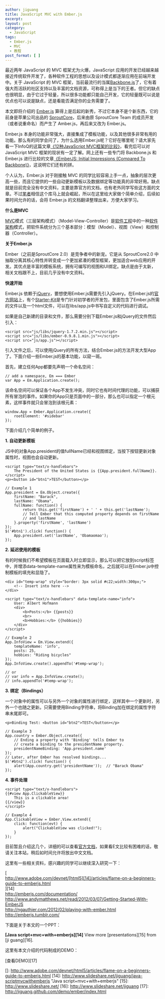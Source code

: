 ```yaml
---
author: jiguang
title: JavaScript MVC with Ember.js
excerpt:
layout: post
category:
  - JavaScript
tags:
  - Ember.js
  - MVC
  - 教程
post_format: [ ]
---
```

最近两年 JavaScript 的 MVC 框架尤为火爆，JavaScript 应用的开发已经越来越接近传统软件开发了，各种软件工程的思想以及设计模式都逐渐应用在前端开发中。关于 JavaScript 的 MVC 框架，当前最流行的当属[Backbone.js][1]了，它有着强大而活跃的社区支持以及丰富的文档资源，可称得上是当下的王者。但它的缺点也很明显，由于它过于轻量，所以很多功能都只能自己开发，它的轻量既可以说是优点也可以说是缺点，还是看能否满足你的业务需要了。

本文即将介绍的 [Ember.js][2] 算得上是后起的新秀，不过它本身不是个新东西，它的前身是苹果公司出品的 [SproutCore][3]，后来由原 SproutCore Team 的成员开发（或者说重命名）而产生了 Amber.js，再后来又改为 Ember.js。

Ember.js 本身的功能非常强大，直接集成了模板功能，以及其他很多非常有用的功能。那么有的同学会问了，为什么选用Ember.js呢？它好在哪里呢？请大家先看一下InfoQ的这篇文章[《12种JavaScript MVC框架的比较》][4]，看完后可以对 JavaScript MVC 框架的现状有一定了解。网上还有一些专门将 Backbone.js 和 Ember.js 进行比较的文章[《EmberJS: Initial Impressions (Compared To Backbone)》][5]，这说明它们还有的拼。

个人认为，Ember.js 对于刚接触 MVC 的同学比较容易上手一点，抽象的层次更高一些，而且它提供的一些自动更新模板以及数据绑定等功能真的非常好用。缺点就是目前完全没有中文资料，主要是靠官方的文档，也有老外同学写些这方面的文章。不过[笔者][6]相信这个库马上就会崛起，所以在这里给大家做个简单介绍，后续如果时间允许的话，会将 Ember.js 的文档翻译整理出来，方便大家学习。

**什么是MVC**

[MVC][7]模式（三层架构模式）（Model-View-Controller）是[软件工程][8]中的一种[软件架构][9]模式，把软件系统分为三个基本部分：模型（Model）、视图（View）和控制器（Controller）。

**关于Ember.js**

Ember（之前是SproutCore 2.0）是竞争者中的新宠。它是从 SproutCore2.0 中抽取分离其核心特性并转变成一个更加紧凑的模型框架，更加适合web应用的开发。其优点是丰富的模板系统，拥有可编写的视图和UI绑定。缺点是由于太新，相关文档跟不上，目前几乎没有中文资料。

**快速开始**

Ember.js 依赖于[jQuery][10]，要想使用Ember.js需要先引入jQuery。在Ember.js的[官方网站][2]上，有个[Starter-Kit][11]是专门针对初学者的开发包，里面包含了Ember.js所需的文件以及一个html文件，可以在libs/app.js中书写自定义的代码进行调试。

如果是自己新建的目录和文件，那么需要分别下载Ember.js和jQuery的文件然后引入：

    <script src="js/libs/jquery-1.7.2.min.js"></script>
    <script src="js/libs/ember-0.9.8.1.min.js"></script>
    <script src="js/app.js"></script>

引入文件之后，可以使用jQuery的所有方法，结合Ember.js的方法开发大型App了。下面介绍一些Ember.js的基本功能，以窥一斑。

首先，建立任何App都要先声明一个命名空间：

    // add a namespace, Em === Ember
    var App = Em.Application.create();

该命名空间可以保证各个App不发生冲突，同时它也有时间代理的功能，可以捕获所有冒泡的事件。如果你的App只是页面中的一部分，那么也可以指定一个根元素，这样事件就只会冒泡到该根元素：

    window.App = Ember.Application.create({
    	rootElement: '#sidebar'
    });

下面介绍几个简单的例子。

**1. 自动更新模板**

JS中的对象App.president的值fullName已经和视图绑定，当按下按钮更新对象属性时，视图也会自动更新。

    <script type="text/x-handlebars">
        The President of the United States is {{App.president.fullName}}.
    </script>
    <p><button id="btn1">TEST</button></p>
    
    // Example 1
    App.president = Em.Object.create({
        firstName: "Barack",
        lastName: "Obama",
        fullName: function() {
            return this.get('firstName') + ' ' + this.get('lastName');
            // Tell Ember that this computed property depends on firstName
            // and lastName
        }.property('firstName', 'lastName')
    });
    $('#btn1').click( function() {
        App.president.set('lastName', 'Obamaomao');
    });
    

**2. 延迟使用的模板**

有的时候我们不希望模板在页面载入时立即显示，那么可以把它放到script标签中，并增添data-template-name属性来为模板命名，之后就可以在Ember.js中控制模板的填充和显隐了。

    <div id="temp-wrap" style="border: 3px solid #c22;width:300px;">
        <!-- Insert into here -->
    </div>
    
    <script type="text/x-handlebars" data-template-name="info">
        User: Albert Hofmann
        <div>
            <b>Posts:</b> {{posts}}
            <br>
            <b>Hobbies:</b> {{hobbies}}
        </div>
    </script>
    
    // Example 2
    App.InfoView = Em.View.extend({
        templateName: 'info',
        posts: 25,
        hobbies: "Riding bicycles"
    });
    App.InfoView.create().appendTo('#temp-wrap');
    
    // or
    // var info = App.InfoView.create();
    // info.appendTo('#temp-wrap');
    

**3. 绑定（Bindings）**

一个对象中的属性可以与另外一个对象的属性进行绑定，这样其中一个更新时，另外一个也随之更新。只需要使用Binding字符串，将Binding加在绑定的属性字符串末尾即可。

    <p>Binding Test: <button id="btn2">TEST</button></p>
    
    // Example 3
    App.country = Ember.Object.create({
        // Ending a property with 'Binding' tells Ember to
        // create a binding to the presidentName property.
        presidentNameBinding: 'App.president.name'
    });
    // Later, after Ember has resolved bindings...
    $('#btn2').click( function() {
        alert(App.country.get('presidentName'));  // "Barack Obama"
    });
    

**4. 事件处理**

    <script type="text/x-handlebars">
    {{#view App.ClickableView}}
        This is a clickable area!
    {{/view}}
    </script>
    
    // Example 4
    App.ClickableView = Ember.View.extend({
        click: function(evt) {
            alert("ClickableView was clicked!");
        }
    });

目前暂且介绍这几个，详细的可以查看[官方文档][12]，如果看E文比较有困难的话，敬请关注本站，稍后如时间允许将放出中文文档。

这里有一些相关资料，感兴趣的同学可以继续深入研究一下：

[  
http://www.adobe.com/devnet/[html5][14]/articles/flame-on-a-beginners-guide-to-emberjs.html  
][14]  
<http://emberjs.com/documentation/>  
<http://www.andymatthews.net/read/2012/03/07/Getting-Started-With-EmberJS>  
<http://ngauthier.com/2012/02/playing-with-ember.html>  
<http://emberjs.tumblr.com/>

下面是关于本文的一个PPT：

**[Java script+mvc+with+emberjs][14]** View more [presentations][15] from [ji guang][16].

这里有本文介绍的代码制成的DEMO：

[查看DEMO][17]

 [1]: http://backbonejs.org/
 [2]: http://emberjs.com/
 [3]: http://sproutcore.com/
 [4]: http://www.infoq.com/cn/news/2012/05/js-mvc-framework
 [5]: http://lostechies.com/derickbailey/2012/02/21/emberjs-initial-impressions-compared-to-backbone/
 [6]: http://jiguang.github.com "笔者"
 [7]: http://zh.wikipedia.org/wiki/MVC
 [8]: http://zh.wikipedia.org/wiki/%E8%BD%AF%E4%BB%B6%E5%B7%A5%E7%A8%8B
 [9]: http://zh.wikipedia.org/wiki/%E8%BD%AF%E4%BB%B6%E6%9E%B6%E6%9E%84
 [10]: http://jquery.com/
 [11]: https://github.com/downloads/emberjs/starter-kit/starter-kit.0.9.8.1.zip
 [12]: http://emberjs.com/documentation/
 []: http://www.adobe.com/devnet/html5/articles/flame-on-a-beginners-guide-to-emberjs.html
 [14]: http://www.slideshare.net/jiguang/java-scriptmvcwithemberjs "Java script+mvc+with+emberjs"
 [15]: http://www.slideshare.net/
 [16]: http://www.slideshare.net/jiguang
 [17]: http://jiguang.github.com/demo/ember/index.html